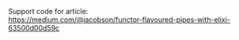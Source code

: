 Support code for article:  
https://medium.com/@iacobson/functor-flavoured-pipes-with-elixi-63500d00d59c
